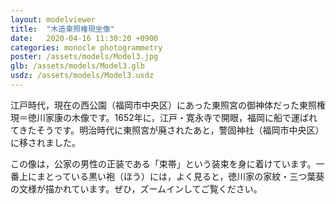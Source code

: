 ```yaml
---
layout: modelviewer
title:  "木造東照権現坐像"
date:   2020-04-16 11:30:20 +0900
categories: monocle photogrammetry
poster: /assets/models/Model3.jpg
glb: /assets/models/Model3.glb
usdz: /assets/models/Model3.usdz
---
```

江戸時代，現在の西公園（福岡市中央区）にあった東照宮の御神体だった東照権現＝徳川家康の木像です。1652年に，江戸・寛永寺で開眼，福岡に船で運ばれてきたそうです。明治時代に東照宮が廃されたあと，警固神社（福岡市中央区）に移されました。

この像は，公家の男性の正装である「束帯」という装束を身に着けています。一番上にまとっている黒い袍（ほう）には，よく見ると，徳川家の家紋・三つ葉葵の文様が描かれています。ぜひ，ズームインしてご覧ください。